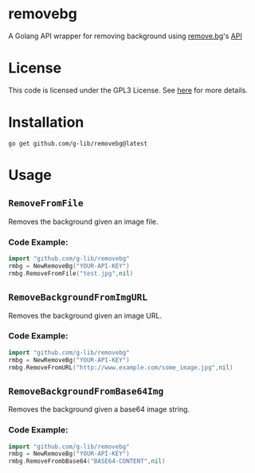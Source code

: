# removebg
A Golang API wrapper for removing background using [remove.bg](https://www.remove.bg/)'s [API]() 

# License
This code is licensed under the GPL3 License. See [here](https://github.com/g-lib/removebg/blob/main/LICENSE) for more details.

# Installation
`go get github.com/g-lib/removebg@latest`

# Usage

## `RemoveFromFile`

Removes the background given an image file.



### Code Example:
```go
import "github.com/g-lib/removebg"
rmbg = NewRemoveBg("YOUR-API-KEY")
rmbg.RemoveFromFile("test.jpg",nil)
```


## `RemoveBackgroundFromImgURL`

Removes the background given an image URL.



### Code Example:
```go
import "github.com/g-lib/removebg"
rmbg = NewRemoveBg("YOUR-API-KEY")
rmbg.RemoveFromURL("http://www.example.com/some_image.jpg",nil)
```


## `RemoveBackgroundFromBase64Img`

Removes the background given a base64 image string.



### Code Example:
```go
import "github.com/g-lib/removebg"
rmbg = NewRemoveBg("YOUR-API-KEY")
rmbg.RemoveFrombBase64("BASE64-CONTENT",nil)
```

